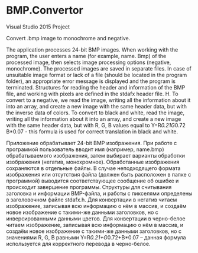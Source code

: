 # BMP.Convertor
Visual Studio 2015 Project

  Convert .bmp image to monochrome and negative.

  The application processes 24-bit BMP images. When working with the program, the user enters a name (for example, name. Bmp) of the processed image, then selects image processing options (negative, monochrome). The processed images are saved in separate files. 
  In case of unsuitable image format or lack of a file (should be located in the program folder), an appropriate error message is displayed and the program is terminated.
  Structures for reading the header and information of the BMP file, and working with pixels are defined in the stdafx header file. H. To convert to a negative, we read the image, writing all the information about it into an array, and create a new image with the same header data, but with the inverse data of colors. To convert to black and white, read the image, writing all the information about it into an array, and create a new image with the same header data, but with R, G, B values equal to Y=R*0.21G*0.72 B*0.07 - this formula is used for correct translation in black and white.


  Приложение обрабатывает 24-bit BMP изображения. При работе с программой пользователь вводит имя (например, name.bmp) обрабатываемого изображения, затем выбирает варианты обработки изображения (негатив, монохромное). Обработанные изображения сохраняются в отдельные файлы.
  В случае неподходящего формата изображения или отсутствия файла (должен быть расположен в папке с программой) выводится соответствующее сообщение об ошибке и происходит завершение программы.
  Структуры для считывания заголовка и информации BMP-файла, и работы с пикселями определены в заголовочном файле stdafx.h. Для конвертации в негатив читаем изображение, записывая всю информацию о нём в массив, и создаём новое изображение с такими-же данными заголовков, но с инверсированными данными цветов. Для конвертации в черно-белое читаем изображение, записывая всю информацию о нём в массив, и создаём новое изображение с такими-же данными заголовков, но с значениями R, G, B равными Y=R*0.21+G*0.72+B*0.07 – данная формула используется для корректного перевода в черно-белое.

